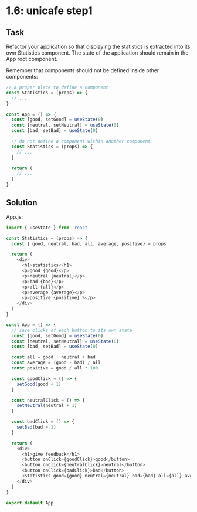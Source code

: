 # 1.6: unicafe step1

## Task

Refactor your application so that displaying the statistics is extracted into its own Statistics component. The state of the application should remain in the App root component.

Remember that components should not be defined inside other components:

```javascript
// a proper place to define a component
const Statistics = (props) => {
  // ...
}

const App = () => {
  const [good, setGood] = useState(0)
  const [neutral, setNeutral] = useState(0)
  const [bad, setBad] = useState(0)

  // do not define a component within another component
  const Statistics = (props) => {
    // ...
  }

  return (
    // ...
  )
}
```

## Solution

App.js:

```javascript
import { useState } from 'react'

const Statistics = (props) => {
  const { good, neutral, bad, all, average, positive} = props

  return (
    <div>
      <h1>statistics</h1>
      <p>good {good}</p>
      <p>neutral {neutral}</p>
      <p>bad {bad}</p>
      <p>all {all}</p>
      <p>average {average}</p>
      <p>positive {positive} %</p>
    </div>
  )
}

const App = () => {
  // save clicks of each button to its own state
  const [good, setGood] = useState(0)
  const [neutral, setNeutral] = useState(0)
  const [bad, setBad] = useState(0)

  const all = good + neutral + bad
  const average = (good - bad) / all
  const positive = good / all * 100

  const goodClick = () => {
    setGood(good + 1)
  }

  const neutralClick = () => {
    setNeutral(neutral + 1)
  }

  const badClick = () => {
    setBad(bad + 1)
  }

  return (
    <div>
      <h1>give feedback</h1>
      <button onClick={goodClick}>good</button>
      <button onClick={neutralClick}>neutral</button>
      <button onClick={badClick}>bad</button>
      <Statistics good={good} neutral={neutral} bad={bad} all={all} average={average} positive={positive} />
    </div>
  )
}

export default App
```